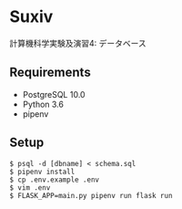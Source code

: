 # Suxiv
計算機科学実験及演習4: データベース

## Requirements
* PostgreSQL 10.0
* Python 3.6
* pipenv

## Setup

```console
$ psql -d [dbname] < schema.sql
$ pipenv install
$ cp .env.example .env
$ vim .env
$ FLASK_APP=main.py pipenv run flask run
```
